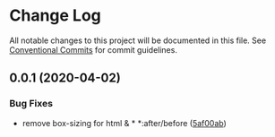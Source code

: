 # Change Log

All notable changes to this project will be documented in this file.
See [Conventional Commits](https://conventionalcommits.org) for commit guidelines.

## 0.0.1 (2020-04-02)


### Bug Fixes

* remove box-sizing for html & * *:after/before ([5af00ab](https://github.com/daiyanze/rotala/commit/5af00ab42c455f82d9519266b6ef3d76e0fc7c54))
